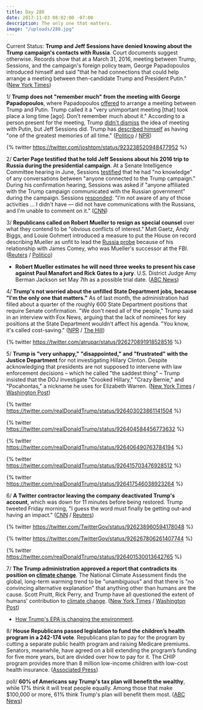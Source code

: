 ```yaml
---
title: Day 288
date: 2017-11-03 08:02:00 -07:00
description: The only one that matters.
image: "/uploads/288.jpg"
---
```


Current Status: **Trump and Jeff Sessions have denied knowing about the Trump campaign's contacts with Russia**. Court documents suggest otherwise. Records show that at a March 31, 2016, meeting between Trump, Sessions, and the campaign's foreign policy team, George Papadopoulos introduced himself and said "that he had connections that could help arrange a meeting between then-candidate Trump and President Putin." ([New York Times](https://www.nytimes.com/2017/11/02/us/politics/trump-jeff-sessions-russia.html))

1/ **Trump does not "remember much" from the meeting with George Papadopoulos**, where Papadopoulos [offered](https://whatthefuckjusthappenedtoday.com/2017/10/30/day-284/#2-trumps-former-foreign-policy-advis) to arrange a meeting between Trump and Putin. Trump called it a "very unimportant meeting \[that\] took place a long time \[ago\]. Don't remember much about it." According to a person present for the meeting, Trump [didn't dismiss](https://whatthefuckjusthappenedtoday.com/2017/11/01/day-286/#1-trump-did-not-dismiss-the-idea-of) the idea of meeting with Putin, but Jeff Sessions did. Trump has [described himself](https://whatthefuckjusthappenedtoday.com/2017/10/26/day-280/#7-trump-said-the-soldiers-widow-must) as having "one of the greatest memories of all time." ([Politico](https://www.politico.com/story/2017/11/03/trump-responds-george-papdopoulos-meeting-244510) / [NPR](http://www.npr.org/2017/11/03/561823285/trump-doesnt-remember-much-about-meeting-aide-who-pleaded-guilty))

{% twitter https://twitter.com/joshtpm/status/923238520948477952 %}

2/ **Carter Page testified that he told Jeff Sessions about his 2016 trip to Russia during the presidential campaign**. At a Senate Intelligence Committee hearing in June, Sessions [testified](https://whatthefuckjusthappenedtoday.com/2017/11/02/day-287/#4-senate-democrats-asked-jeff-sessio) that he had "no knowledge" of any conversations between "anyone connected to the Trump campaign." During his confirmation hearing, Sessions was asked if "anyone affiliated with the Trump campaign communicated with the Russian government" during the campaign. Sessions [responded](https://whatthefuckjusthappenedtoday.com/2017/11/01/day-286/#speculation-jeff-sessions-may-have-p): "I'm not aware of any of those activities ... I didn't have — did not have communications with the Russians, and I'm unable to comment on it." ([CNN](http://www.cnn.com/2017/11/02/politics/carter-page-testimony-russia-trip/index.html))

3/ **Republicans called on Robert Mueller to resign as special counsel** over what they contend to be "obvious conflicts of interest." Matt Gaetz, Andy Biggs, and Louie Gohmert introduced a measure to put the House on record describing Mueller as unfit to lead the <a href="{{ site.baseurl }}/trump-russia-investigation/">Russia probe</a> because of his relationship with James Comey, who was Mueller's successor at the FBI. ([Reuters](https://www.reuters.com/article/us-usa-trump-russia-congress/republicans-seek-special-counsels-removal-from-russia-probe-idUSKBN1D31W8) / [Politico](https://www.politico.com/story/2017/11/03/house-republicans-robert-mueller-resignation-244517))

* **Robert Mueller estimates he will need three weeks to present his case against Paul Manafort and Rick Gates to a jury**. U.S. District Judge Amy Berman Jackson set May 7th as a possible trial date. ([ABC News](http://abcnews.go.com/Politics/wireStory/court-records-mueller-estimates-week-trial-manafort-50911202))

4/ **Trump's not worried about the unfilled State Department jobs, because "I'm the only one that matters."** As of last month, the administration had filled about a quarter of the roughly 600 State Department positions that require Senate confirmation. "We don't need all of the people," Trump said in an interview with Fox News, arguing that the lack of nominees for key positions at the State Department wouldn't affect his agenda. "You know, it's called cost-saving." ([NPR](http://www.npr.org/sections/thetwo-way/2017/11/03/561797675/im-the-only-one-that-matters-trump-says-of-state-dept-job-vacancies) / [The Hill](http://thehill.com/blogs/blog-briefing-room/news/358573-trump-on-lack-of-nominees-i-am-the-only-one-that-matters))

{% twitter https://twitter.com/atrupar/status/926270891918528516 %}

5/ **Trump is "very unhappy," "disappointed," and "frustrated" with the Justice Department** for not investigating Hillary Clinton. Despite acknowledging that presidents are not supposed to intervene with law enforcement decisions – which he called "the saddest thing" – Trump insisted that the DOJ investigate "Crooked Hillary," "Crazy Bernie," and "Pocahontas," a nickname he uses for Elizabeth Warren. ([New York Times](https://www.nytimes.com/2017/11/03/us/politics/trump-says-justice-dept-and-fbi-must-do-what-is-right-and-investigate-democrats.html) / [Washington Post](https://www.washingtonpost.com/news/post-politics/wp/2017/11/03/trump-pressures-justice-department-to-investigate-crooked-hillary/))

{% twitter https://twitter.com/realDonaldTrump/status/926403023861141504 %}

{% twitter https://twitter.com/realDonaldTrump/status/926404584456773632 %}

{% twitter https://twitter.com/realDonaldTrump/status/926406490763784194 %}

{% twitter https://twitter.com/realDonaldTrump/status/926415703476928512 %}

{% twitter https://twitter.com/realDonaldTrump/status/926417546038923264 %}

6/ **A Twitter contractor leaving the company deactivated Trump's account**, which was down for 11 minutes before being restored. Trump tweeted Friday morning, "I guess the word must finally be getting out-and having an impact." ([CNN](http://money.cnn.com/2017/11/02/technology/donald-trump-twitter/index.html) / [Reuters](https://www.reuters.com/article/us-usa-trump/twitter-says-trumps-account-deactivated-by-employee-leaving-company-idUSKBN1D3015))

{% twitter https://twitter.com/TwitterGov/status/926238960594178048 %}

{% twitter https://twitter.com/TwitterGov/status/926267806261407744 %}

{% twitter https://twitter.com/realDonaldTrump/status/926401530013642765 %}

7/ **The Trump administration approved a report that contradicts its position on <a href="{{ site.baseurl }}/trump-epa/">climate change</a>**. The National Climate Assessment finds the global, long-term warming trend to be "unambiguous" and that there is "no convincing alternative explanation" that anything other than humans are the cause. Scott Pruitt, Rick Perry, and Trump have all questioned the extent of humans’ contribution to <a href="{{ site.baseurl }}/trump-epa/">climate change</a>. ([New York Times](https://www.nytimes.com/2017/11/03/climate/us-climate-report.html) / [Washington Post](https://www.washingtonpost.com/news/energy-environment/wp/2017/11/03/trump-administration-releases-report-finds-no-convincing-alternative-explanation-for-climate-change/))

* [How Trump's EPA is changing the environment](https://whatthefuckjusthappenedtoday.com/trump-epa/).

8/ **House Republicans passed legislation to fund the children’s health program in a 242-174 vote**. Republicans plan to pay for the program by cutting a separate public health program and raising Medicare premiums. Senators, meanwhile, have agreed on a bill extending the program’s funding for five more years, but are divided over how to pay for it. The CHIP program provides more than 8 million low-income children with low-cost health insurance. ([Associated Press](https://www.apnews.com/5effd4bbb7364a448e3046ac571eff68/House-OKs-children's-health-funds,-but-obstacles-remain))

poll/ **60% of Americans say Trump's tax plan will benefit the wealthy**, while 17% think it will treat people equally. Among those that make $100,000 or more, 61% think Trump's plan will benefit them most. ([ABC News](http://abcnews.go.com/Politics/60-percent-americans-trump-tax-plan-benefit-wealthy/story?id=50891221))